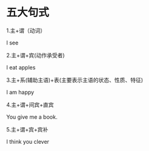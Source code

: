 # 五大句式

1.主+谓（动词）

I see

2.主+谓+宾(动作承受者)

I eat apples

3.主+系(辅助主语)+表(主要表示主语的状态、性质、特征)

I am happy

4.主+谓+间宾+直宾

You give me a book.

5.主+谓+宾+宾补

I think you clever
